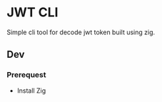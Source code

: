 # JWT CLI

Simple cli tool for decode jwt token built using zig.

## Dev

### Prerequest

* Install Zig
